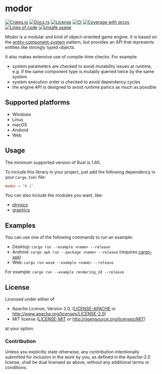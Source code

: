 # modor

[![Crates.io](https://img.shields.io/crates/v/modor.svg)](https://crates.io/crates/modor)
[![Docs.rs](https://img.shields.io/docsrs/modor)](https://docs.rs/crate/modor)
[![License](https://img.shields.io/crates/l/modor)](https://github.com/modor-engine/modor)
[![CI](https://github.com/modor-engine/modor/actions/workflows/ci.yml/badge.svg)](https://github.com/modor-engine/modor/actions/workflows/ci.yml)
[![Coverage with grcov](https://img.shields.io/codecov/c/gh/modor-engine/modor)](https://app.codecov.io/gh/modor-engine/modor)
[![Lines of code](https://tokei.rs/b1/github/modor-engine/modor?category=code)](https://github.com/modor-engine/modor)
[![Unsafe usage](https://img.shields.io/badge/unsafe%20usage-0-green.svg)](https://github.com/modor-engine/modor/search?q=path%3Acrates%2Fmodor+extension%3Ars+unsafe)

Modor is a modular and kind of object-oriented game engine. It is based on
the [entity-component-system](https://en.wikipedia.org/wiki/Entity_component_system) pattern, but provides an API that
represents entities like strongly typed objects.

It also makes extensive use of compile-time checks. For example:

- system parameters are checked to avoid mutability issues at runtime, e.g. if the same component type is mutably
  queried twice by the same system
- system execution order is checked to avoid dependency cycles
- the engine API is designed to avoid runtime panics as much as possible

## Supported platforms

- Windows
- Linux
- macOS
- Android
- Web

## Usage

The minimum supported version of Rust is 1.60.

To include this library in your project, just add the following dependency in your `Cargo.toml` file:

```toml
modor = "0.1"
```

You can also include the modules you want, like:

- [physics](crates/modor_physics/README.md)
- [graphics](crates/modor_graphics/README.md)

## Examples

You can use one of the following commands to run an example:

- Desktop: `cargo run --example <name> --release`
- Android: `cargo apk run --package <name> --release` (requires [cargo-apk](https://crates.io/crates/cargo-apk))
- Web: `cargo run-wasm --example <name> --release`

For example: `cargo run --example rendering_2d --release`

## License

Licensed under either of

* Apache License, Version 2.0, ([LICENSE-APACHE](LICENSE-APACHE) or http://www.apache.org/licenses/LICENSE-2.0)
* MIT license ([LICENSE-MIT](LICENSE-MIT) or http://opensource.org/licenses/MIT)

at your option.

### Contribution

Unless you explicitly state otherwise, any contribution intentionally submitted for inclusion in the work by you, as
defined in the Apache-2.0 license, shall be dual licensed as above, without any additional terms or conditions.
